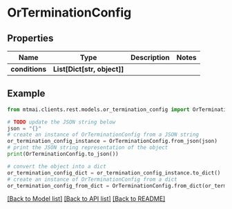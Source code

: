 # OrTerminationConfig


## Properties

Name | Type | Description | Notes
------------ | ------------- | ------------- | -------------
**conditions** | **List[Dict[str, object]]** |  | 

## Example

```python
from mtmai.clients.rest.models.or_termination_config import OrTerminationConfig

# TODO update the JSON string below
json = "{}"
# create an instance of OrTerminationConfig from a JSON string
or_termination_config_instance = OrTerminationConfig.from_json(json)
# print the JSON string representation of the object
print(OrTerminationConfig.to_json())

# convert the object into a dict
or_termination_config_dict = or_termination_config_instance.to_dict()
# create an instance of OrTerminationConfig from a dict
or_termination_config_from_dict = OrTerminationConfig.from_dict(or_termination_config_dict)
```
[[Back to Model list]](../README.md#documentation-for-models) [[Back to API list]](../README.md#documentation-for-api-endpoints) [[Back to README]](../README.md)


